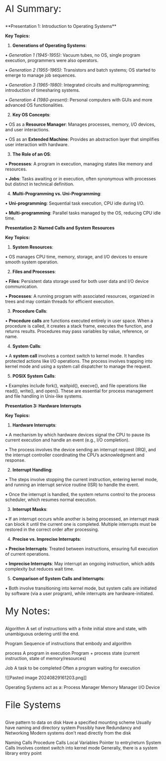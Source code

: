 <p style = "font-size: 30px;"> AI Summary:</p>
**Presentation 1: Introduction to Operating Systems** 

**Key Topics:**

1. **Generations of Operating Systems**:

• _Generation 1 (1945-1955)_: Vacuum tubes, no OS, single program execution, programmers were also operators.

• _Generation 2 (1955-1965)_: Transistors and batch systems; OS started to emerge to manage job sequences.

• _Generation 3 (1965-1980)_: Integrated circuits and multiprogramming; introduction of timesharing systems.

• _Generation 4 (1980-present)_: Personal computers with GUIs and more advanced OS functionalities.

2. **Key OS Concepts**:

• OS as a **Resource Manager**: Manages processes, memory, I/O devices, and user interactions.

• OS as an **Extended Machine**: Provides an abstraction layer that simplifies user interaction with hardware.

3. **The Role of an OS**:

• **Processes**: A program in execution, managing states like memory and resources.

• **Jobs**: Tasks awaiting or in execution, often synonymous with processes but distinct in technical definition.

4. **Multi-Programming vs. Uni-Programming**:

• **Uni-programming**: Sequential task execution, CPU idle during I/O.

• **Multi-programming**: Parallel tasks managed by the OS, reducing CPU idle time.

  
**Presentation 2: Named Calls and System Resources** 

**Key Topics:**

1. **System Resources**:

• OS manages CPU time, memory, storage, and I/O devices to ensure smooth system operation.

2. **Files and Processes**:

• **Files**: Persistent data storage used for both user data and I/O device communication.

• **Processes**: A running program with associated resources, organized in trees and may contain threads for efficient execution.

3. **Procedure Calls**:

• **Procedure calls** are functions executed entirely in user space. When a procedure is called, it creates a stack frame, executes the function, and returns results. Procedures may pass variables by value, reference, or name.

4. **System Calls**:

• A **system call** involves a context switch to kernel mode. It handles protected actions like I/O operations. The process involves trapping into kernel mode and using a system call dispatcher to manage the request.

5. **POSIX System Calls**:

• Examples include fork(), waitpid(), execve(), and file operations like read(), write(), and open(). These are essential for process management and file handling in Unix-like systems.


**Presentation 3: Hardware Interrupts** 

**Key Topics:**

1. **Hardware Interrupts**:

• A mechanism by which hardware devices signal the CPU to pause its current execution and handle an event (e.g., I/O completion).

• The process involves the device sending an interrupt request (IRQ), and the interrupt controller coordinating the CPU’s acknowledgment and response.

2. **Interrupt Handling**:

• The steps involve stopping the current instruction, entering kernel mode, and running an interrupt service routine (ISR) to handle the event.

• Once the interrupt is handled, the system returns control to the process scheduler, which resumes normal execution.

3. **Interrupt Masks**:

• If an interrupt occurs while another is being processed, an interrupt mask can block it until the current one is completed. Multiple interrupts must be restored in the correct order after processing.

4. **Precise vs. Imprecise Interrupts**:

• **Precise Interrupts**: Treated between instructions, ensuring full execution of current operations.

• **Imprecise Interrupts**: May interrupt an ongoing instruction, which adds complexity but reduces wait time.

5. **Comparison of System Calls and Interrupts**:

• Both involve transitioning into kernel mode, but system calls are initiated by software (via a user program), while interrupts are hardware-initiated.


<p style = "font-size: 30px;"> My Notes:</p>

Algorithm
	A set of instructions with a finite initial store and state, with unambiguous ordering until the end.

Program
	Sequence of instructions that embody and algorithm

process
	A program in execution
	Program + process state (current instruction, state of memory/resources)

Job
	A task to be completed
	Often a program waiting for execution

![[Pasted image 20240829161203.png]]

Operating Systems act as a:
	Process Manager
	Memory Manager
	I/O Device

<p style = "font-size: 30px;"> File Systems</p>
	Give pattern to data on disk
	Have a specified mounting scheme
	Usually have naming and directory system
	Possibly have Redundancy and Networking
	Modern systems don't read directly from the disk

Naming Calls
	Procedure Calls
		Local Variables
		Pointer to entry/return
	System Calls
		Involves context switch into kernel mode
		Generally, there is a system library entry point
		



